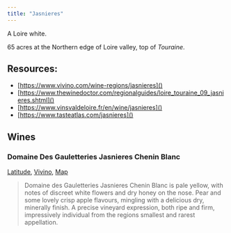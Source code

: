 ```yaml
---
title: "Jasnieres"
--- 
```


A Loire white.

65 acres at the Northern edge of Loire valley, top of _Touraine_.

## Resources:
- [https://www.vivino.com/wine-regions/jasnieres]()
- [https://www.thewinedoctor.com/regionalguides/loire_touraine_09_jasnieres.shtml]()
- [https://www.vinsvaldeloire.fr/en/wine/jasnieres]()
- [https://www.tasteatlas.com/jasnieres]()

## Wines

### Domaine Des Gauletteries Jasnieres Chenin Blanc
[Latitude](https://latitudewine.co.uk/products/domaine-des-gauletteries-jasnieres-chenin-blanc?variant=39308148834400), [Vivino](https://www.vivino.com/GB/en/lelais-domaine-des-gauletteries-jasnieres-blanc/w/8743357), [Map](https://www.google.com/maps/place/Domaine+LELAIS/@47.7562752,0.6380415,17z/data=!3m1!4b1!4m6!3m5!1s0x47e2dfcd49b9fa7b:0xba3683eadb134892!8m2!3d47.7562717!4d0.6429124!16s%2Fg%2F1th5bwc0?entry=ttu)
> Domaine des Gauletteries Jasnieres Chenin Blanc is pale yellow, with notes of discreet white flowers and dry honey on the nose. Pear and some lovely crisp apple flavours, mingling with a delicious dry, minerally finish. A precise vineyard expression, both ripe and firm, impressively individual from the regions smallest and rarest appellation.